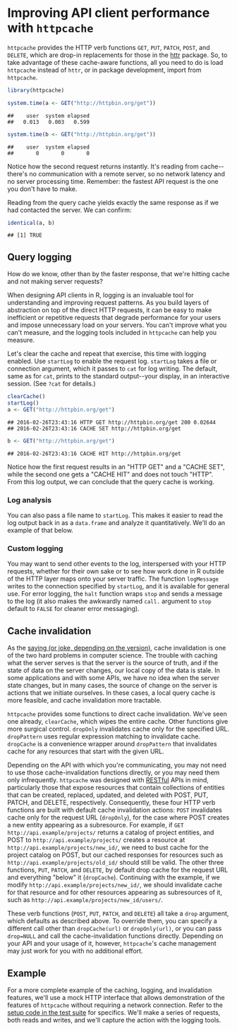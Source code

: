 <!--
%\VignetteEngine{knitr::knitr}
%\VignetteIndexEntry{Improving API client performance with httpcache}
-->

# Improving API client performance with `httpcache`

`httpcache` provides the
HTTP verb functions `GET`, `PUT`, `PATCH`, `POST`, and `DELETE`, which are drop-in
replacements for those in the [httr](https://github.com/hadley/httr) package. So, to take advantage of these cache-aware functions, all you need to do is load `httpcache` instead of `httr`, or in package development, import from `httpcache`.


```r
library(httpcache)
```





```r
system.time(a <- GET("http://httpbin.org/get"))
```

```
##    user  system elapsed 
##   0.013   0.003   0.599
```

```r
system.time(b <- GET("http://httpbin.org/get"))
```

```
##    user  system elapsed 
##       0       0       0
```

Notice how the second request returns instantly. It's reading from cache--there's no communication with a remote server, so no network latency and no server processing time. Remember: the fastest API request is the one you don't have to make.

Reading from the query cache yields exactly the same response as if we had contacted the server. We can confirm:


```r
identical(a, b)
```

```
## [1] TRUE
```

## Query logging

How do we know, other than by the faster response, that we're hitting cache and not making server requests?

When designing API clients in R, logging is an invaluable tool for understanding and improving request patterns. As you build layers of abstraction on top of the direct HTTP requests, it can be easy to make inefficient or repetitive requests that degrade performance for your users and impose unnecessary load on your servers. You can't improve what you can't measure, and the logging tools included in `httpcache` can help you measure.

Let's clear the cache and repeat that exercise, this time with logging enabled. Use `startLog` to enable the request log. `startLog` takes a file or connection argument, which it passes to `cat` for log writing. The default, same as for `cat`, prints to the standard output--your display, in an interactive session. (See `?cat` for details.)


```r
clearCache()
startLog()
a <- GET("http://httpbin.org/get")
```

```
## 2016-02-26T23:43:16 HTTP GET http://httpbin.org/get 200 0.02644 
## 2016-02-26T23:43:16 CACHE SET http://httpbin.org/get
```

```r
b <- GET("http://httpbin.org/get")
```

```
## 2016-02-26T23:43:16 CACHE HIT http://httpbin.org/get
```

Notice how the first request results in an "HTTP GET" and a "CACHE SET", while the second one gets a "CACHE HIT" and does not touch "HTTP". From this log output, we can conclude that the query cache is working.

### Log analysis

You can also pass a file name to `startLog`. This makes it easier to read the log output back in as a `data.frame` and analyze it quantitatively. We'll do an example of that below.

### Custom logging

You may want to send other events to the log, interspersed with your HTTP requests, whether for their own sake or to see how work done in R outside of the HTTP layer maps onto your server traffic. The function `logMessage` writes to the connection specified by `startLog`, and it is available for general use. For error logging, the `halt` function wraps `stop` and sends a message to the log (it also makes the awkwardly named `call.` argument to `stop` default to `FALSE` for cleaner error messaging).

## Cache invalidation

As the [saying (or joke, depending on the version)](http://martinfowler.com/bliki/TwoHardThings.md), cache invalidation is one of the two hard problems in computer science. The trouble with caching what the server serves is that the server is the source of truth, and if the state of data on the server changes, our local copy of the data is stale. In some applications and with some APIs, we have no idea when the server state changes, but in many cases, the source of change on the server is actions that we initiate ourselves. In these cases, a local query cache is more feasible, and cache invalidation more tractable.

`httpcache` provides some functions to direct cache invalidation. We've seen one already, `clearCache`, which wipes the entire cache. Other functions give more surgical control. `dropOnly`
invalidates cache only for the specified URL. `dropPattern` uses
regular expression matching to invalidate cache. `dropCache` is a
convenience wrapper around `dropPattern` that invalidates cache for
any resources that start with the given URL.

Depending on the API with which you're communicating, you may not need to use those cache-invalidation functions directly, or you may need them only infrequently. `httpcache` was designed with [RESTful](https://en.wikipedia.org/wiki/Representational_state_transfer) APIs in mind, particularly those that expose resources that contain collections of entities that can be created, replaced, updated, and deleted with POST, PUT, PATCH, and DELETE, respectively. Consequently, these four HTTP verb functions are built with default cache invalidation actions: `POST` invalidates cache only for the request URL (`dropOnly`), for the case where POST creates a new entity appearing as a subresource. For example, if `GET http://api.example/projects/` returns a catalog of project entities, and POST to `http://api.example/projects/` creates a resource at `http://api.example/projects/new_id/`, we need to bust cache for the project catalog on POST, but our cached responses for resources such as  `http://api.example/projects/old_id/` should still be valid. The other three functions, `PUT`, `PATCH`, and `DELETE`, by default drop cache for the request URL and everything "below" it (`dropCache`). Continuing with the example, if we modify `http://api.example/projects/new_id/`, we should invalidate cache for that resource and for other resources appearing as subresources of it, such as `http://api.example/projects/new_id/users/`.

These verb functions (`POST`, `PUT`, `PATCH`, and `DELETE`) all take a `drop` argument, which defaults as described above. To override them, you can specify a different call other than `dropCache(url)` or `dropOnly(url)`, or you can pass `drop=NULL` and call the cache-invalidation functions directly. Depending on your API and your usage of it, however, `httpcache`'s cache management may just work for you with no additional effort.

## Example

For a more complete example of the caching, logging, and invalidation features, we'll use a mock HTTP interface that allows demonstration of the features of `httpcache` without requiring a network connection. Refer to the [setup code in the test suite](http://github.com/nealrichardson/httpcache/blob/master/tests/testthat/helper-mocks.R) for specifics. We'll make a series of requests, both reads and writes, and we'll capture the action with the logging tools.
<!-- do requests. look at log. show cache invalidation. then show reading without internet -->
